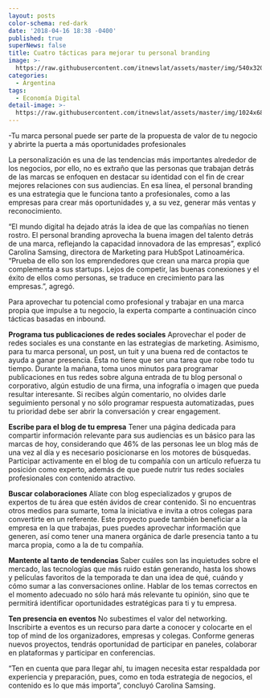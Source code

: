 ```yaml
---
layout: posts
color-schema: red-dark
date: '2018-04-16 18:38 -0400'
published: true
superNews: false
title: Cuatro tácticas para mejorar tu personal branding
image: >-
  https://raw.githubusercontent.com/itnewslat/assets/master/img/540x320/Personal-Brandingp.jpg
categories:
  - Argentina
tags:
  - Economía Digital
detail-image: >-
  https://raw.githubusercontent.com/itnewslat/assets/master/img/1024x680/Personal-Brandingg.jpg
---
```

-Tu marca personal puede ser parte de la propuesta de valor de tu negocio 
y abrirte la puerta a más oportunidades profesionales

La personalización es una de las tendencias más importantes alrededor de los negocios, por ello, no es extraño que las personas que trabajan detrás de las marcas se enfoquen en destacar su identidad con el fin de crear mejores relaciones con sus audiencias. En esa línea, el personal branding es una estrategia que le funciona tanto a profesionales, como a las empresas para crear más oportunidades y, a su vez, generar más ventas y reconocimiento.

“El mundo digital ha dejado atrás la idea de que las compañías no tienen rostro. El personal branding aprovecha la buena imagen del talento detrás de una marca, reflejando la capacidad innovadora de las empresas”, explicó Carolina Samsing, directora de Marketing para HubSpot Latinoamérica. “Prueba de ello son los emprendedores que crean una marca propia que complementa a sus startups. Lejos de competir, las buenas conexiones y el éxito de ellos como personas, se traduce en crecimiento para las empresas.”, agregó.

Para aprovechar tu potencial como profesional y trabajar en una marca propia que impulse a tu negocio, la experta comparte a continuación cinco tácticas basadas en inbound.

**Programa tus publicaciones de redes sociales**
Aprovechar el poder de redes sociales es una constante en las estrategias de marketing. Asimismo, para tu marca personal, un post, un tuit y una buena red de contactos te ayuda a ganar presencia. 
Ésta no tiene que ser una tarea que robe todo tu tiempo. Durante la mañana, toma unos minutos para programar publicaciones en tus redes sobre alguna entrada de tu blog personal o corporativo, algún estudio de una firma, una infografía o imagen que pueda resultar interesante. Si recibes algún comentario, no olvides darle seguimiento personal y no sólo programar respuesta automatizadas, pues tu prioridad debe ser abrir la conversación y crear engagement.

**Escribe para el blog de tu empresa**
Tener una página dedicada para compartir información relevante para sus audiencias es un básico para las marcas de hoy, considerando que 46% de las personas lee un blog más de una vez al día y es necesario posicionarse en los motores de búsquedas. Participar activamente en el blog de tu compañía con un artículo refuerza tu posición como experto, además de que puede nutrir tus redes sociales profesionales con contenido atractivo.

**Buscar colaboraciones**
Alíate con blog especializados y grupos de expertos de tu área que estén ávidos de crear contenido. Si no encuentras otros medios para sumarte, toma la iniciativa e invita a otros colegas para convertirte en  un referente. Este proyecto puede también beneficiar a la empresa en la que trabajas, pues puedes aprovechar información que generen, así como tener una manera orgánica de darle presencia tanto a tu marca propia, como a la de tu compañía.

**Mantente al tanto de tendencias**
Saber cuáles son las inquietudes sobre el mercado, las tecnologías que más ruido están generando, hasta los shows y películas favoritos de la temporada te dan una idea de qué, cuándo y cómo sumar a las conversaciones online. Hablar de los temas correctos en el momento adecuado no sólo hará más relevante tu opinión, sino que te permitirá identificar oportunidades estratégicas para ti y tu empresa.

**Ten presencia en eventos**
No subestimes el valor del networking. Inscribirte a eventos es un recurso para darte a conocer y colocarte en el top of mind de los organizadores, empresas y colegas. Conforme generas nuevos proyectos, tendrás oportunidad de participar en paneles, colaborar en plataformas y participar en conferencias. 

“Ten en cuenta que para llegar ahí, tu imagen necesita estar respaldada por experiencia y preparación, pues, como en toda estrategia de negocios, el contenido es lo que más importa”, concluyó Carolina Samsing.

